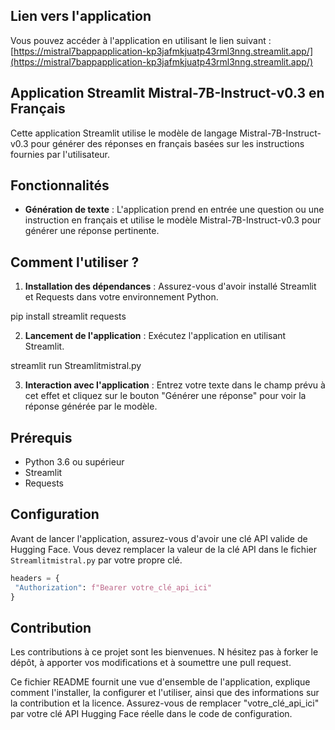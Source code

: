 ## Lien vers l'application
Vous pouvez accéder à l'application en utilisant le lien suivant : [https://mistral7bappapplication-kp3jafmkjuatp43rml3nng.streamlit.app/](https://mistral7bappapplication-kp3jafmkjuatp43rml3nng.streamlit.app/)

## Application Streamlit Mistral-7B-Instruct-v0.3 en Français

Cette application Streamlit utilise le modèle de langage Mistral-7B-Instruct-v0.3 pour générer des réponses en français basées sur les instructions fournies par l'utilisateur.

## Fonctionnalités

- **Génération de texte** : L'application prend en entrée une question ou une instruction en français et utilise le modèle Mistral-7B-Instruct-v0.3 pour générer une réponse pertinente.

## Comment l'utiliser ?

1. **Installation des dépendances** : Assurez-vous d'avoir installé Streamlit et Requests dans votre environnement Python.

pip install streamlit requests

2. **Lancement de l'application** : Exécutez l'application en utilisant Streamlit.

streamlit run Streamlitmistral.py

3. **Interaction avec l'application** : Entrez votre texte dans le champ prévu à cet effet et cliquez sur le bouton "Générer une réponse" pour voir la réponse générée par le modèle.

## Prérequis

- Python 3.6 ou supérieur
- Streamlit
- Requests

## Configuration

Avant de lancer l'application, assurez-vous d'avoir une clé API valide de Hugging Face. Vous devez remplacer la valeur de la clé API dans le fichier `Streamlitmistral.py` par votre propre clé.

```python
headers = {
 "Authorization": f"Bearer votre_clé_api_ici"
}
```
## Contribution

Les contributions à ce projet sont les bienvenues. N hésitez pas à forker le dépôt, à apporter vos modifications et à soumettre une pull request.

Ce fichier README fournit une vue d'ensemble de l'application, explique comment l'installer, la configurer et l'utiliser, ainsi que des informations sur la contribution et la licence. Assurez-vous de remplacer "votre_clé_api_ici" par votre clé API Hugging Face réelle dans le code de configuration.
